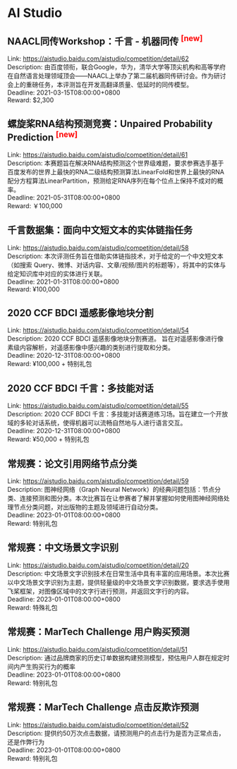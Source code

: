 # AI Studio



## NAACL同传Workshop：千言 - 机器同传 <sup style="color:red">[new]<sup>  

Link: https://aistudio.baidu.com/aistudio/competition/detail/62  
Description: 由百度领衔，联合Google，华为，清华大学等顶尖机构和高等学府在自然语言处理领域顶会——NAACL上举办了第二届机器同传研讨会。作为研讨会上的重磅任务，本评测旨在开发高翻译质量、低延时的同传模型。  
Deadline: 2021-03-15T08:00:00+0800  
Reward: $2,300  


## 螺旋桨RNA结构预测竞赛：Unpaired Probability Prediction <sup style="color:red">[new]<sup>  

Link: https://aistudio.baidu.com/aistudio/competition/detail/61  
Description: 本赛题旨在解决RNA结构预测这个世界级难题，要求参赛选手基于百度发布的世界上最快的RNA二级结构预测算法LinearFold和世界上最快的RNA配分方程算法LinearPartition，预测给定RNA序列在每个位点上保持不成对的概率。  
Deadline: 2021-05-31T08:00:00+0800  
Reward: ￥100,000  


## 千言数据集：面向中文短文本的实体链指任务

Link: https://aistudio.baidu.com/aistudio/competition/detail/58  
Description: 本次评测任务旨在借助实体链指技术，对于给定的一个中文短文本（如搜索 Query、微博、对话内容、文章/视频/图片的标题等），将其中的实体与给定知识库中对应的实体进行关联。  
Deadline: 2021-01-31T08:00:00+0800  
Reward: ¥100,000  


## 2020 CCF BDCI 遥感影像地块分割

Link: https://aistudio.baidu.com/aistudio/competition/detail/54  
Description: 2020 CCF BDCI 遥感影像地块分割赛道。 旨在对遥感影像进行像素级内容解析，对遥感影像中感兴趣的类别进行提取和分类。  
Deadline: 2020-12-31T08:00:00+0800  
Reward: ¥100,000 + 特别礼包  


## 2020 CCF BDCI 千言：多技能对话

Link: https://aistudio.baidu.com/aistudio/competition/detail/55  
Description: 2020 CCF BDCI 千言：多技能对话赛道练习场。旨在建立一个开放域的多轮对话系统，使得机器可以流畅自然地与人进行语言交互。  
Deadline: 2020-12-31T08:00:00+0800  
Reward: ¥50,000 + 特别礼包  


## 常规赛：论文引用网络节点分类

Link: https://aistudio.baidu.com/aistudio/competition/detail/59  
Description: 图神经网络（Graph Neural Network）的经典问题包括：节点分类、连接预测和图分类。本次比赛旨在让参赛者了解并掌握如何使用图神经网络处理节点分类问题，对出版物的主题及领域进行自动分类。  
Deadline: 2023-01-01T08:00:00+0800  
Reward: 特别礼包  


## 常规赛：中文场景文字识别

Link: https://aistudio.baidu.com/aistudio/competition/detail/20  
Description: 中文场景文字识别技术在日常生活中具有丰富的应用场景。本次比赛以中文场景文字识别为主题，提供轻量级的中文场景文字识别数据，要求选手使用飞桨框架，对图像区域中的文字行进行预测，并返回文字行的内容。  
Deadline: 2023-01-01T08:00:00+0800  
Reward: 特殊礼包  


## 常规赛：MarTech Challenge 用户购买预测

Link: https://aistudio.baidu.com/aistudio/competition/detail/51  
Description: 通过品牌商家的历史订单数据构建预测模型，预估用户人群在规定时间内产生购买行为的概率  
Deadline: 2023-01-01T08:00:00+0800  
Reward: 特别礼包  


## 常规赛：MarTech Challenge 点击反欺诈预测

Link: https://aistudio.baidu.com/aistudio/competition/detail/52  
Description: 提供约50万次点击数据，请预测用户的点击行为是否为正常点击，还是作弊行为  
Deadline: 2023-01-01T08:00:00+0800  
Reward: 特别礼包  


